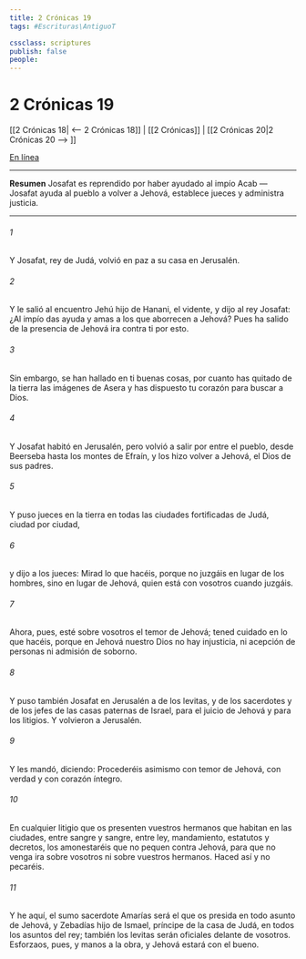```yaml
---
title: 2 Crónicas 19
tags: #Escrituras\AntiguoT

cssclass: scriptures
publish: false
people:
---
```


# 2 Crónicas 19
[[2 Crónicas 18| <-- 2 Crónicas 18]] | [[2 Crónicas]] | [[2 Crónicas 20|2 Crónicas 20 --> ]]

[En línea](https://churchofjesuschrist.org/study/scriptures/ot/2-chr/19?lang=spa)

---
__Resumen__
Josafat es reprendido por haber ayudado al impío Acab — Josafat ayuda al pueblo a volver a Jehová, establece jueces y administra justicia.

---
###### 1 
Y Josafat, rey de Judá, volvió en paz a su casa en Jerusalén.

###### 2 
Y le salió al encuentro Jehú hijo de Hanani, el vidente, y dijo al rey Josafat: ¿Al impío das ayuda y amas a los que aborrecen a Jehová? Pues ha salido de la presencia de Jehová ira contra ti por esto.

###### 3 
Sin embargo, se han hallado en ti buenas cosas, por cuanto has quitado de la tierra las imágenes de Asera y has dispuesto tu corazón para buscar a Dios.

###### 4 
Y Josafat habitó en Jerusalén, pero volvió a salir por entre el pueblo, desde Beerseba hasta los montes de Efraín, y los hizo volver a Jehová, el Dios de sus padres.

###### 5 
Y puso jueces en la tierra en todas las ciudades fortificadas de Judá, ciudad por ciudad,

###### 6 
y dijo a los jueces: Mirad lo que hacéis, porque no juzgáis en lugar de los hombres, sino en lugar de Jehová, quien está con vosotros cuando juzgáis.

###### 7 
Ahora, pues, esté sobre vosotros el temor de Jehová; tened cuidado en lo que hacéis, porque en Jehová nuestro Dios no hay injusticia, ni acepción de personas ni admisión de soborno.

###### 8 
Y puso también Josafat en Jerusalén a  de los levitas, y de los sacerdotes y de los jefes de las casas paternas de Israel, para el juicio de Jehová y para los litigios. Y volvieron a Jerusalén.

###### 9 
Y les mandó, diciendo: Procederéis asimismo con temor de Jehová, con verdad y con corazón íntegro.

###### 10 
En cualquier litigio que os presenten vuestros hermanos que habitan en las ciudades, entre sangre y sangre, entre ley, mandamiento, estatutos y decretos, los amonestaréis que no pequen contra Jehová, para que no venga ira sobre vosotros ni sobre vuestros hermanos. Haced así y no pecaréis.

###### 11 
Y he aquí, el sumo sacerdote Amarías será el que os presida en todo asunto de Jehová, y Zebadías hijo de Ismael, príncipe de la casa de Judá, en todos los asuntos del rey; también los levitas serán oficiales delante de vosotros. Esforzaos, pues, y manos a la obra, y Jehová estará con el bueno.

